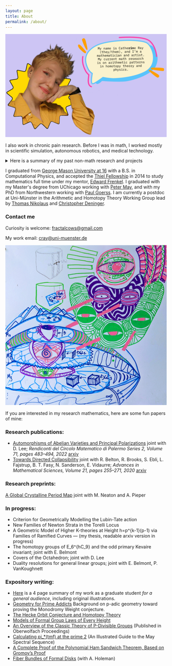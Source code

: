 ```yaml
---
layout: page
title: About
permalink: /about/
---
```


  ![image](images/Aboutme.jpeg)

I also work in chronic pain research. Before I was in math, I worked mostly in scientific simulation, autonomous robotics, and medical technology. 

<details>
<summary>Here is a summary of my past non-math research and projects</summary>

  (In construction, can be viewed on my github).
  ![](images/wp-content/uploads/2014/06/IMG_0813.jpg) 
  
  My first projects in robotics were in 2011: a dinky hexapod that autonomously followed people around, and Rubik's cube solving robot.
  
  In Spring 2012, I [became interested](http://rin.io/coupled-oscillator-love/) in physical examples of [nonlinear systems](http://rin.io/matlab-lorenz-attractor/) due to a [research project](http://thefutureofthings.com/4060-flexible-memristor-chips/) at the Chemistry and Physics Department of Mary Baldwin College, and modeled the resistant switching behavior of [flexible TiO2](http://books.google.com/books?id=Aey-h9lgcQgC&pg=PA111&lpg=PA111&dq=tio2+memristor+mary+baldwin&source=bl&ots=_Cxkt4ZyU8&sig=12ZG4phc_r1cNRkhmyg99YZ1dUc&hl=en&sa=X&ei=U0dcVN2RBdHToAT4u4LoDQ&ved=0CEMQ6AEwBQ#v=onepage&q=tio2%20memristor%20mary%20baldwin&f=false).

![](images/memristor.png)

Summer 2012, the [Positronics Division of the George Washington University Robotics Lab](http://robotics.gwu.edu/positronics/?page_id=9) took me under their wing as an intern. Our team smoothed joint movement of the Willow Garage Personal Robot 2 (PR2), alongside improving load equalization (below). I [programmed the PR2](http://rin.io/semi-autonomous-robotics-2012-my-1st-software-project/) to autonomously "learn" to place objects in holes with the corresponding shape (using only past motor position commands and the finger gripper sensors).

![Screenshot from 2014-11-06 20:07:39](images/wp-content/uploads/2014/06/Screenshot-from-2014-11-06-200739.png)

[Source](http://robotics.gwu.edu/positronics/?p=59)

On the side, fascinated by the phenomena of producing argon plasma glow via the introduction of an RF source at 2.45GHz to a conductive cavity, I modeled the modes of conductive [polyhedra](http://en.wikipedia.org/wiki/Goldberg_polyhedron)[.](http://robotics.gwu.edu/positronics/?page_id=9)

After transferring to [GMU](http://rin.io/18-lessons/) Fall 2012, I extended their simulation for [predicting the material properties](http://rin.io/computational-materials-science/) of compound materials and explored [algorithms of AI chess players](http://rin.io/chess-engine/).

Spring 2013, an interest in contextual machine learning led me to write an [automated contextual analysis program](https://github.com/catherineray/CAMEL) that [learned the grammar rules of compressed Braille](http://rin.io/camel-paper/) from partially translated text. I used Braille as a test language, but this is a framework to automate the decoding of any partially understood (ancient) language by creating probabilistic dictionaries.\
[![Screenshot from 2014-11-06 21:45:28](images/wp-content/uploads/2014/06/Screenshot-from-2014-11-06-214528.png)

Summer 2013, I interned as a software engineer at Cloudera. During my time there, I [developed a consumer download metrics tracking system for internal purposes](http://blog.cloudera.com/blog/2013/08/what-i-learned-during-my-summer-internship-at-cloudera/).

Fall 2013, I played with [SLAM and motion planning on the ARDrone](http://masc.cs.gmu.edu/wiki/DeformGroup). For HackMIT 2013, I collaborated with [Kartik Talwar](http://kartikt.com/) and [Spencer Hewett](http://www.skip.it/) to create a Google Glass application that [calculates the human pulse from the video feed](http://rin.io/hackmit-polyglass/).\
[![Screen-shot-2013-11-23-at-3.56.25-PM](images/wp-content/uploads/2014/06/Screen-shot-2013-11-23-at-3.56.25-PM.png)

Early 2014, I briefly devoted my time to designing a keychain-sized food scanner [that detects gluten and other common food allergen proteins](http://rin.io/reframing-the-gluten-scanner/). From late 2013 to mid 2014, I dipped my toes into audio processing by automating the collection and classification of lab-animal vocalizations. Through this, I discovered that one can detect libido and stress change as early as preclinical trials.

[![Screenshot from 2014-06-21 19:46:05](https://web.archive.org/web/20190213160322im_/http://rin.io/wp-content/uploads/2014/06/Screenshot-from-2014-06-21-194605.png)](https://web.archive.org/web/20190213160322/http://rin.io/wp-content/uploads/2014/06/Screenshot-from-2014-06-21-194605.png)

![Bildschirmfoto 2015-06-05 um 12.43.17 vorm.](https://web.archive.org/web/20190213160322im_/http://rin.io/wp-content/uploads/2014/06/Bildschirmfoto-2015-06-05-um-12.43.17-vorm..png)

Summer 2013-Spring 2014, I explored the improvement of mobility devices. A nonprovisional patent was submitted in Dec 2014 for the 5 pressure sore relief mechanisms that grew out of this. (I withdrew the patent once I decided to go into academia because I did not need to spend 5K on a design I wasn't going to use!)

Summer 2014, I became interested in neuroprosthetics. I started with the software side (convergence analysis of common decoder algorithms), and transitioned into playing with the hardware side ([optical recording methods](https://web.archive.org/web/20190213160322/http://rin.io/sensing-hardware/)).

Early 2015, I began mentoring Ada Rosa on mobility assistance for those with ALS and spinal chord injuries. [Here](https://www.youtube.com/watch?v=YJxgEDr699w) is a video of her showing off the eye control feature.![](images/wp-content/uploads/2014/06/Bildschirmfoto-2015-06-05-um-12.37.58-vorm..png)

In January 2015, I was a [visiting researcher](https://web.archive.org/web/20190213160322/http://www.santafe.edu/gevent/detail/arrival/1962/) at the Santa Fe Institute, and gave a seminar on [Simplifying Multiscale Modeling](https://web.archive.org/web/20190213160322/http://www.santafe.edu/gevent/detail/science/1963/). I still think about applications of topology to multi-scale modeling, and occasionally venture to consider modeling complex systems of a biological nature with an eye toward [immunotherapy](https://web.archive.org/web/20190213160322/http://www.infoiasi.ro/bin/Annals/Article?v=XXIV1&a=2) and [neuroscience](https://web.archive.org/web/20190213160322/http://xxx.tau.ac.il/pdf/1410.8826.pdf).

I stopped keeping temporal notes of projects around 2015. Most of my extra curriculars post moving to math academia have been artistic or biological. 

I studied Russian from 2018-2020 and spent 4 months in Russia in 2019, the end of my trip was right at the beginning of Putin's violent crackdown on Moscow. 

I continue to do biological research on the side, especially around chronic pain and it's relationship to mental health. An overview of that work can be found here: [The Biome](https://rin.io/biome/)

Over the period of 2021-2023, I collaborated with Chris Orta to design and tattoo two massive full robot-skeleton snakes going from the top of my back to my mid calf. In the summer of 2023, I got heavily into street art graffiti, learning from my artistic collaborator Daniel Burnett: some samples of my graffiti work can be seen in the art section of my webpage. I have traveled around the U.S. and Europe making graffiti since.

In August 2023, I joined Chris Walker and a group of other fabulous artists to finish up and sail a boat made from a bouncy castle, which we lived on for a week.

My dear friend Petra Flurin and I wrote a comic together called Endomortis, more on that soon!
</details>

I graduated from [George Mason University at 16](http://newsdesk.gmu.edu/2013/12/mason-celebrates-winter-graduates/) with a B.S. in Computational Physics, and accepted the [Thiel Fellowship](http://www.thielfellowship.org/about/about-the-fellowship/) in 2014 to study mathematics full time under my mentor, [Edward Frenkel](http://www.edwardfrenkel.com/). I graduated with my Master's degree from UChicago working with [Peter May](http://www.math.uchicago.edu/~may/), and with my PhD from Northwestern working with [Paul Goerss](https://sites.math.northwestern.edu/~pgoerss/). I am currently a postdoc at Uni-Münster in the Arithmetic and Homotopy Theory Working Group lead by [Thomas Nikolaus](https://www.uni-muenster.de/IVV5WS/WebHop/user/nikolaus/index.html) and [Christopher Deninger](https://en.wikipedia.org/wiki/Christopher_Deninger).


### Contact me

Curiosity is welcome: fractalcows@gmail.com

My work email: cray@uni-muenster.de

![](/images/lubin-tate.jpg) 

If you are interested in my research mathematics, here are some fun papers of mine: 

### Research publications:

- [Automorphisms of Abelian Varieties and Principal Polarizations](https://link.springer.com/article/10.1007/s12215-020-00590-7) joint with D. Lee; _Rendiconti del Circolo Matematico di Palermo Series 2, Volume 71, pages 483–494, 2022_ [arxiv](https://arxiv.org/abs/1811.07007)  
- [Towards Directed Collapsibility](https://link.springer.com/chapter/10.1007/978-3-030-42687-3_17) joint with R. Belton, R. Brooks, S. Ebli, L. Fajstrup, B. T. Fasy, N. Sanderson, E. Vidaurre; _Advances in Mathematical Sciences, Volume 21, pages 255–271, 2020_ [arxiv](https://arxiv.org/abs/1902.01039) 

### Research preprints:

[A Global Crystalline Period Map](https://arxiv.org/abs/1911.08615) joint with M. Neaton and A. Pieper

### In progress:

- Criterion for Geometrically Modelling the Lubin-Tate action
- New Families of Newton Strata in the Torelli Locus
- A Geometric Model of Higher K-theories at Height h=p^{k-1}(p-1) via Families of Ramified Curves — (my thesis, readable arxiv version in progress)
- The homotopy groups of E_6^{hC_9} and the odd primary Kevaire invariant; joint with E. Belmont
- Covers of the Octahedron; joint with D. Lee 
- Duality resolutions for general linear groups; joint with E. Belmont, P. VanKoughnett

### Expository writing:
- [Here](pdfs/application_general_audience.pdf) is a 4 page summary of my work as a graduate student *for a general audience*, including original illustrations. 
- [Geometry for Prime Addicts](https://rin.io/images/wp-content/uploads/2018/04/padicgeometry-1.pdf) Background on p-adic geometry toward proving the Monodromy Weight conjecture.
- [The Hecke Orbit Conjecture and Homotopy Theory](https://github.com/catherineray/catherineray.github.io/blob/master/pdfs/heckeorbitshomotopy_.pdf)
- [Models of Formal Group Laws of Every Height](https://rin.io/images/wp-content/uploads/2017/08/lubintatemodels-2.pdf)
- [An Overview of the Classic Theory of P-Divisible Groups](/pdfs/officialober-1.pdf) (Published in Oberwolfach Proceedings)
- [Calculating pi_*(tmf) at the prime 2](https://people.math.rochester.edu/faculty/doug/otherpapers/ray-a1-2.pdf) (An Illustrated Guide to the May Spectral Sequence)
- [A Complete Proof of the Polynomial Ham Sandwich Theorem, Based on Gromov’s Proof](/pdfs/gromovprooffill.pdf)
- [Fiber Bundles of Formal Disks](/pdfs/formalgroup-1.pdf) (with A. Holeman)

